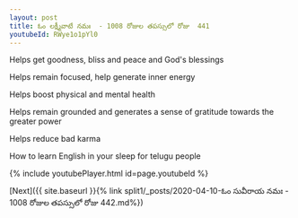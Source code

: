 ```yaml
---
layout: post
title: ఓం లక్ష్మీవాటే నమః  - 1008 రోజుల తపస్సులో రోజు  441
youtubeId: RWye1o1pYl0
---
```

 
 
Helps get goodness, bliss and peace and God's blessings
 
Helps remain focused, help generate inner energy 
 
Helps boost physical and mental health 
 
Helps remain grounded and generates a sense of gratitude towards the greater power 
 
Helps reduce bad karma
 
How to learn English in your sleep for telugu people
 
 
 
 


{% include youtubePlayer.html id=page.youtubeId %}
 
[Next]({{ site.baseurl }}{% link split1/_posts/2020-04-10-ఓం సువీరాయ నమః  - 1008 రోజుల తపస్సులో రోజు  442.md%})
 
